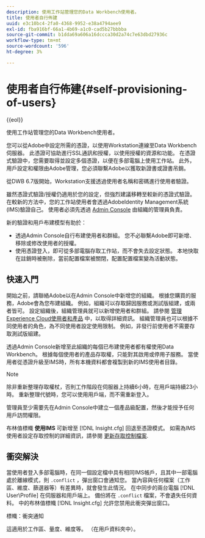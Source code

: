 ```yaml
---
description: 使用工作站管理您的Data Workbench使用者。
title: 使用者自行佈建
uuid: e3c10bc4-2fa0-4368-9952-e38a4794aee9
exl-id: fba916bf-66a1-4b69-a1c0-cad5b27bbbba
source-git-commit: b1dda69a606a16dccca30d2a74c7e63dbd27936c
workflow-type: tm+mt
source-wordcount: '596'
ht-degree: 3%

---
```


# 使用者自行佈建{#self-provisioning-of-users}

{{eol}}

使用工作站管理您的Data Workbench使用者。

您可以從Adobe中設定所需的憑證，以使用Workstation連線至Data Workbench伺服器。 此憑證可協助進行SSL通訊和授權，以使用授權的資源和功能。 在憑證式驗證中，您需要取得並設定多個憑證，以便在多部電腦上使用工作站。 此外，用戶設定和權限由Adobe管理，您必須聯繫Adobe以獲取新證書或證書吊銷。

從DWB 6.7版開始，Workstation支援透過使用者名稱和密碼進行使用者驗證。

雖然憑證式驗證/授權仍適用於您的設定，但強烈建議移轉至較新的憑證式驗證。 在較新的方法中，您的工作站使用者會透過AdobeIdentity Management系統(IMS)驗證自己。 使用者必須先透過 [Admin Console](https://experienceleague.adobe.com/docs/core-services/interface/manage-users-and-products/admin-getting-started.html?lang=zh-Hant) 由組織的管理員負責。

新的驗證和用戶布建模型有助於：

* 透過Admin Console自行布建使用者和群組。 您不必聯繫Adobe即可新增、移除或修改使用者的授權。
* 使用憑證登入，即可從多部電腦存取工作站，而不會失去設定狀態。 本地快取在註銷時被刪除，當前配置檔案被關閉，配置配置檔案變為活動狀態。

## 快速入門

開始之前，請聯絡Adobe以在Admin Console中新增您的組織。 根據您購買的服務，Adobe會為您布建組織。 例如，組織可以存取歸因服務或測試版組建，或兩者皆可。 設定組織後，組織管理員就可以新增使用者和群組。 請參閱 [管理Experience Cloud使用者和產品](https://experienceleague.adobe.com/docs/core-services/interface/manage-users-and-products/admin-getting-started.html) 中，以取得詳細資訊。 組織管理員也可以根據不同使用者的角色，為不同使用者設定使用限制。 例如，非發行前使用者不需要存取測試版組建。

透過Admin Console新增至此組織的每個已布建使用者都有權使用Data Workbench。 根據每個使用者的產品存取權，只能對其啟用或停用子服務。 當使用者從憑證升級至IMS時，所有本機資料都會複製到新的IMS使用者目錄。

>[!NOTE]
>
>除非重新整理存取權杖，否則工作階段在伺服器上持續6小時，在用戶端持續23小時。 重新整理代號時，您可以使用用戶端，而不需重新登入。

管理員至少需要先在Admin Console中建立一個產品級配置，然後才能授予任何用戶訪問權限。

布林值標幟 **使用IMS** 可新增至 [!DNL Insight.cfg] 回退至憑證模式。 如需為IMS使用者設定存取控制的詳細資訊，請參閱 [更新存取控制檔案](https://experienceleague.adobe.com/docs/data-workbench/using/server-admin-install/install-servers/insight-server-dpu/c-updt-accss-ctrl-file.html).

## 衝突解決

當使用者登入多部電腦時，在同一個設定檔中具有相同IMS帳戶，且其中一部電腦處於離線模式，則 `.conflict` ，彈出窗口會通知您。 當內容與任何檔案（工作區、維度、篩選器等）有差異時，就會發生此情況。 在中同步的兩台電腦 [!DNL User\Profile\] 在伺服器和用戶端上。 備份將在 `.conflict` 檔案，不會遺失任何資料。 中的布林值標幟 [!DNL Insight.cfg] 允許您禁用此衝突彈出窗口。

標幟：衝突通知

這適用於工作區、量度、維度等。 （在用戶資料夾中）。
